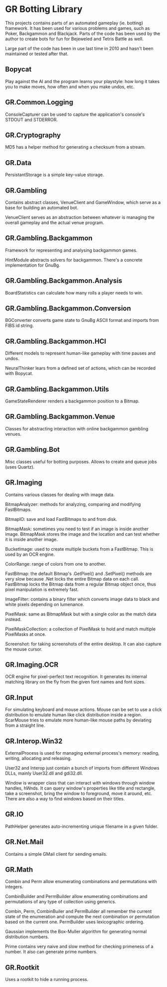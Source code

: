 GR Botting Library
==================
This projects contains parts of an automated gameplay (ie. botting) framework. It has been used for various problems and games, such as Poker, Backgammon and Blackjack. Parts of the code has been used by the author to create bots for fun for Bejeweled and Tetris Battle as well.

Large part of the code has been in use last time in 2010 and hasn't been maintained or tested after that.

Bopycat
-------
Play against the AI and the program learns your playstyle: how long it takes you to make moves, how often and when you make undos, etc.

GR.Common.Logging
-----------------
ConsoleCapturer can be used to capture the application's console's STDOUT and STDERROR.

GR.Cryptography
---------------
MD5 has a helper method for generating a checksum from a stream.

GR.Data
-------
PersistantStorage is a simple key-value storage.

GR.Gambling
-----------
Contains abstract classes, VenueClient and GameWindow, which serve as a base for building an automated bot.

VenueClient serves as an abstraction between whatever is managing the overall gameplay and the actual venue program.

GR.Gambling.Backgammon
----------------------
Framework for representing and analysing backgammon games.

HintModule abstracts solvers for backgammon. There's a concrete implementation for GnuBg.

GR.Gambling.Backgammon.Analysis
-------------------------------
BoardStatistics can calculate how many rolls a player needs to win.

GR.Gambling.Backgammon.Conversion
---------------------------------
BGConverter converts game state to GnuBg ASCII format and imports from FIBS id string.

GR.Gambling.Backgammon.HCI
--------------------------
Different models to represent human-like gameplay with time pauses and undos.

NeuralThinker lears from a defined set of actions, which can be recorded with Bopycat.

GR.Gambling.Backgammon.Utils
----------------------------
GameStateRenderer renders a backgammon position to a Bitmap.

GR.Gambling.Backgammon.Venue
----------------------------
Classes for abstracting interaction with online backgammon gambling venues.

GR.Gambling.Bot
---------------
Misc classes useful for botting purposes. Allows to create and queue jobs (uses Quartz).

GR.Imaging
----------
Contains various classes for dealing with image data.

BitmapAnalyzer: methods for analyzing, comparing and modifying FastBitmaps.

BitmapIO: save and load FastBitmaps to and from disk.

BitmapMask: sometimes you need to test if an image is inside another image. BitmapMask stores the image and the location and can test whether it is inside another image.

BucketImage: used to create multiple buckets from a FastBitmap. This is used by an OCR engine.

ColorRange: range of colors from one to another.

FastBitmap: the default Bitmap's .GetPixel() and .SetPixel() methods are very slow because .Net locks the entire Bitmap data on each call. FastBitmap locks the Bitmap data from a regular Bitmap object once, thus pixel manipulation is extremely fast.

ImageFilter: contains a binary filter which converts image data to black and white pixels depending on lumenance.

PixelMask: same as BitmapMask but with a single color as the match data instead.

PixelMaskCollection: a collection of PixelMask to hold and match multiple PixelMasks at once.

Screenshot: for taking screenshots of the entire desktop. It can also capture the mouse cursor.

GR.Imaging.OCR
--------------
OCR engine for pixel-perfect text recognition. It generates its internal matching library on the fly from the given font names and font sizes.

GR.Input
--------
For simulating keyboard and mouse actions. Mouse can be set to use a click distribution to emulate human like click distribution inside a region. ScarMouse tries to emulate more human-like mouse paths by deviating from a straight line.

GR.Interop.Win32
----------------
ExternalProcess is used for managing external process's memory: reading, writing, allocating and releasing.

User32 and Interop just contain a bunch of imports from different Windows DLLs, mainly User32.dll and gdi32.dll.

Window is wrapper class that can interact with windows through window handles, hWnds. It can query window's properties like title and rectangle,
take a screenshot, bring the window to foreground, move it around, etc. There are also a way to find windows based on their titles.

GR.IO
-----
PathHelper generates auto-incrementing unique filename in a given folder.

GR.Net.Mail
-----------
Contains a simple GMail client for sending emails.

GR.Math
-------
Combin and Perm allow enumerating combinations and permutations with integers.

CombinBuilder<T> and PermBuilder<T> allow enumerating combinations and permutations of any type of collection using generics.

Combin, Perm, CombinBuiler and PermBuilder all remember the current state of the enumeration and compute the next combination or permutation based on the current one. PermBuilder uses lexicographic ordering.

Gaussian implements the Box-Muller algorithm for generating normal distribution numbers.

Prime contains very naive and slow method for checking primeness of a number. It also can generate prime numbers.

GR.Rootkit
----------
Uses a rootkit to hide a running process.